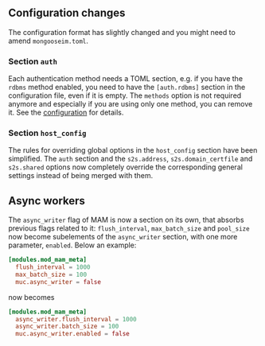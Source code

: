 ## Configuration changes

The configuration format has slightly changed and you might need to amend `mongooseim.toml`.

### Section `auth`

Each authentication method needs a TOML section, e.g. if you have the `rdbms` method enabled, you need to have the `[auth.rdbms]` section in the configuration file, even if it is empty. The `methods` option is not required anymore and especially if you are using only one method, you can remove it. See the [configuration](../configuration/auth.md) for details.

### Section `host_config`

The rules for overriding global options in the `host_config` section have been simplified. The `auth` section and the `s2s.address`, `s2s.domain_certfile` and `s2s.shared` options now completely override the corresponding general settings instead of being merged with them.

## Async workers

The `async_writer` flag of MAM is now a section on its own, that absorbs previous flags related to it: `flush_interval`, `max_batch_size` and `pool_size` now become subelements of the `async_writer` section, with one more parameter, `enabled`. Below an example:

```toml
[modules.mod_mam_meta]
  flush_interval = 1000
  max_batch_size = 100
  muc.async_writer = false
```
now becomes
```toml
[modules.mod_mam_meta]
  async_writer.flush_interval = 1000
  async_writer.batch_size = 100
  muc.async_writer.enabled = false
```
